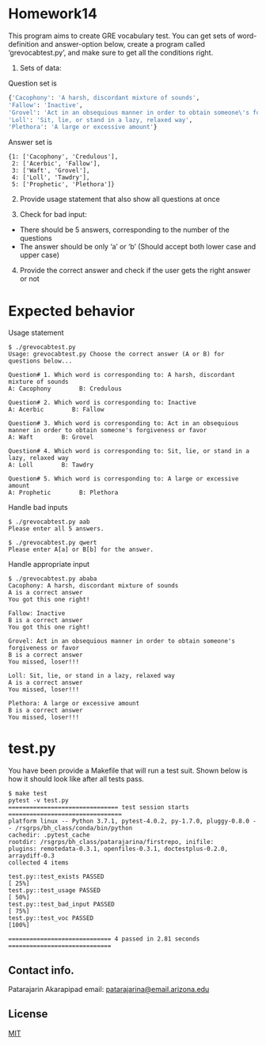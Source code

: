 # Homework14

This program aims to create GRE vocabulary test. You can get sets of word-definition and answer-option below, create a program called ‘grevocabtest.py’, and make sure to get all the conditions right.

1. Sets of data:

Question set is 
```python
{'Cacophony': 'A harsh, discordant mixture of sounds',
'Fallow': 'Inactive',
'Grovel': 'Act in an obsequious manner in order to obtain someone\'s forgiveness or favor',
'Loll': 'Sit, lie, or stand in a lazy, relaxed way',
'Plethora': 'A large or excessive amount'}
```
Answer set is 
```
{1: ['Cacophony', 'Credulous'],
 2: ['Acerbic', 'Fallow'],
 3: ['Waft', 'Grovel'],
 4: ['Loll', 'Tawdry'],
 5: ['Prophetic', 'Plethora']}
```
2. Provide usage statement that also show all questions at once

3. Check for bad input:
- There should be 5 answers, corresponding to the number of the questions
- The answer should be only ‘a’ or ‘b’ (Should accept both lower case and upper case)

4. Provide the correct answer and check if the user gets the right answer or not

# Expected behavior
Usage statement
```
$ ./grevocabtest.py
Usage: grevocabtest.py Choose the correct answer (A or B) for questions below...

Question# 1. Which word is corresponding to: A harsh, discordant mixture of sounds
A: Cacophony        B: Credulous

Question# 2. Which word is corresponding to: Inactive
A: Acerbic        B: Fallow

Question# 3. Which word is corresponding to: Act in an obsequious manner in order to obtain someone's forgiveness or favor
A: Waft        B: Grovel

Question# 4. Which word is corresponding to: Sit, lie, or stand in a lazy, relaxed way
A: Loll        B: Tawdry

Question# 5. Which word is corresponding to: A large or excessive amount
A: Prophetic        B: Plethora

```
Handle bad inputs
```
$ ./grevocabtest.py aab
Please enter all 5 answers.

$ ./grevocabtest.py qwert
Please enter A[a] or B[b] for the answer.
```

Handle appropriate input
```
$ ./grevocabtest.py ababa
Cacophony: A harsh, discordant mixture of sounds
A is a correct answer
You got this one right!

Fallow: Inactive
B is a correct answer
You got this one right!

Grovel: Act in an obsequious manner in order to obtain someone's forgiveness or favor
B is a correct answer
You missed, loser!!!

Loll: Sit, lie, or stand in a lazy, relaxed way
A is a correct answer
You missed, loser!!!

Plethora: A large or excessive amount
B is a correct answer
You missed, loser!!!

```

# test.py
You have been provide a Makefile that will run a test suit. Shown below is how it should look like after all tests pass.
```
$ make test
pytest -v test.py
=============================== test session starts ================================
platform linux -- Python 3.7.1, pytest-4.0.2, py-1.7.0, pluggy-0.8.0 -- /rsgrps/bh_class/conda/bin/python
cachedir: .pytest_cache
rootdir: /rsgrps/bh_class/patarajarina/firstrepo, inifile:
plugins: remotedata-0.3.1, openfiles-0.3.1, doctestplus-0.2.0, arraydiff-0.3
collected 4 items

test.py::test_exists PASSED                                                  [ 25%]
test.py::test_usage PASSED                                                   [ 50%]
test.py::test_bad_input PASSED                                               [ 75%]
test.py::test_voc PASSED                                                     [100%]

============================= 4 passed in 2.81 seconds =============================
```

## Contact info.
Patarajarin Akarapipad
email: patarajarina@email.arizona.edu

## License
[MIT](https://choosealicense.com/licenses/mit/)
